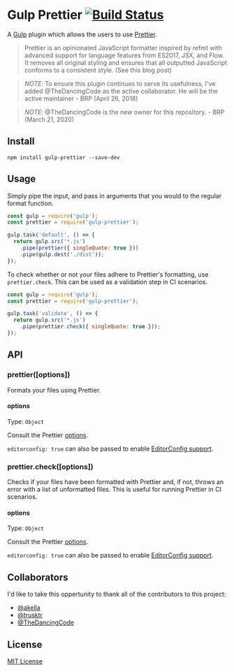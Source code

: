 # Gulp Prettier [![Build Status](https://travis-ci.org/bhargavrpatel/gulp-prettier.svg?branch=master)](https://travis-ci.org/bhargavrpatel/gulp-prettier)

A [Gulp](http://gulpjs.com/) plugin which allows the users to use [Prettier](https://github.com/jlongster/prettier).

> Prettier is an opinionated JavaScript formatter inspired by refmt with advanced support for language features from ES2017, JSX, and Flow. It removes all original styling and ensures that all outputted JavaScript conforms to a consistent style. (See this blog post)

> _NOTE_: To ensure this plugin continues to serve its usefulness, I've added @TheDancingCode as the active collaborator. He will be the active maintainer - BRP (April 26, 2018)

> _NOTE_: @TheDancingCode is the new owner for this repository. - BRP (March 21, 2020)

## Install

```
npm install gulp-prettier --save-dev
```

## Usage

Simply pipe the input, and pass in arguments that you would to the regular format function.

```js
const gulp = require('gulp');
const prettier = require('gulp-prettier');

gulp.task('default', () => {
  return gulp.src('*.js')
    .pipe(prettier({ singleQuote: true }))
    .pipe(gulp.dest('./dist'));
});
```

To check whether or not your files adhere to Prettier's formatting, use `prettier.check`. This can be used as a validation step in CI scenarios.

```js
const gulp = require('gulp');
const prettier = require('gulp-prettier');

gulp.task('validate', () => {
  return gulp.src('*.js')
    .pipe(prettier.check({ singleQuote: true }));
});
```

## API

### prettier([options])

Formats your files using Prettier.

#### options

Type: `Object`

Consult the Prettier [options](https://prettier.io/docs/en/options.html).

`editorconfig: true` can also be passed to enable [EditorConfig support](https://prettier.io/docs/en/api.html#prettierresolveconfigfilepath-options).

### prettier.check([options])

Checks if your files have been formatted with Prettier and, if not, throws an error with a list of unformatted files. This is useful for running Prettier in CI scenarios.

#### options

Type: `Object`

Consult the Prettier [options](https://prettier.io/docs/en/options.html).

`editorconfig: true` can also be passed to enable [EditorConfig support](https://prettier.io/docs/en/api.html#prettierresolveconfigfilepath-options).

## Collaborators

I'd like to take this oppertunity to thank all of the contributors to this project:

* [@akella](https://github.com/akella)
* [@trusktr](https://github.com/trusktr)
* [@TheDancingCode](https://github.com/TheDancingCode)

## License

[MIT License](https://raw.githubusercontent.com/bhargavrpatel/gulp-prettier/master/LICENSE)
